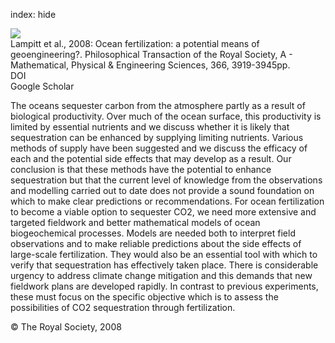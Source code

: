 index: hide

<div class="Citation">
    <div class="Citation-thumb CitationThumb-linked"  data-href="https://doi.org/10.1098/rsta.2008.0139">
      <img src="https://static.claimspace.cloud/climate-study-static/refs/thumbs/6/Lampitt_et_al_2008-thumb.png" />
    </div>

  <div class="Citation-body">
    <div class="Citation-text">Lampitt et al., 2008: Ocean fertilization: a potential means of geoengineering?. <span class="Article-journal">Philosophical Transaction of the Royal Society, A - Mathematical, Physical & Engineering Sciences, </span><span class="Article-volume">366, </span>3919-3945pp.</div>
    <div class="Citation-links">
      <div class="CitationLink" data-href="https://doi.org/10.1098/rsta.2008.0139">
        <div class="CitationLink-icon CitationLink-Doi"></div>
        <div class="CitationLink-text">DOI</div>
      </div>
      <div class="CitationLink" data-href="https://scholar.google.com/scholar?q=10.1098/rsta.2008.0139">
        <div class="CitationLink-icon CitationLink-Scholar"></div>
        <div class="CitationLink-text">Google Scholar</div>
      </div>
    </div>
  </div>
</div>

The oceans sequester carbon from the atmosphere partly as a result of biological productivity. Over much of the ocean surface, this productivity is limited by essential nutrients and we discuss whether it is likely that sequestration can be enhanced by supplying limiting nutrients. Various methods of supply have been suggested and we discuss the efficacy of each and the potential side effects that may develop as a result. Our conclusion is that these methods have the potential to enhance sequestration but that the current level of knowledge from the observations and modelling carried out to date does not provide a sound foundation on which to make clear predictions or recommendations. For ocean fertilization to become a viable option to sequester CO2, we need more extensive and targeted fieldwork and better mathematical models of ocean biogeochemical processes. Models are needed both to interpret field observations and to make reliable predictions about the side effects of large-scale fertilization. They would also be an essential tool with which to verify that sequestration has effectively taken place. There is considerable urgency to address climate change mitigation and this demands that new fieldwork plans are developed rapidly. In contrast to previous experiments, these must focus on the specific objective which is to assess the possibilities of CO2 sequestration through fertilization.

<div class="Citation-copy">
&copy; The Royal Society, 2008
</div>